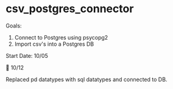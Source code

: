 # csv_postgres_connector

Goals:

1. Connect to Postgres using psycopg2
2. Import csv's into a Postgres DB

Start Date: 10/05

🐢 10/12

Replaced pd datatypes with sql datatypes and connected to DB.